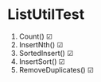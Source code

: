 # ListUtilTest
1. Count() ☑
2. InsertNth() ☑
3. SortedInsert() ☑
4. InsertSort() ☑
5. RemoveDuplicates() ☑
